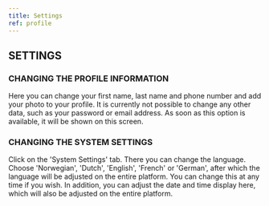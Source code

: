 ```yaml
---
title: Settings
ref: profile
---
```


## SETTINGS

### CHANGING THE PROFILE INFORMATION
Here you can change your first name, last name and phone number and add your photo to your profile. It is currently not possible to change any other data, such as your password or email address. As soon as this option is available, it will be shown on this screen.

### CHANGING THE SYSTEM SETTINGS
Click on the 'System Settings' tab. There you can change the language. Choose 'Norwegian', 'Dutch', 'English', 'French' or 'German', after which the language will be adjusted on the entire platform. You can change this at any time if you wish. In addition, you can adjust the date and time display here, which will also be adjusted on the entire platform.